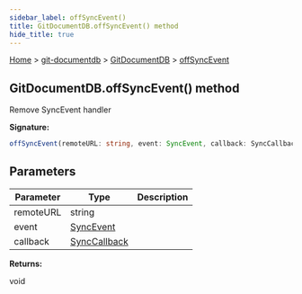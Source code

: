 ```yaml
---
sidebar_label: offSyncEvent()
title: GitDocumentDB.offSyncEvent() method
hide_title: true
---
```


[Home](./index.md) &gt; [git-documentdb](./git-documentdb.md) &gt; [GitDocumentDB](./git-documentdb.gitdocumentdb.md) &gt; [offSyncEvent](./git-documentdb.gitdocumentdb.offsyncevent.md)

## GitDocumentDB.offSyncEvent() method

Remove SyncEvent handler

<b>Signature:</b>

```typescript
offSyncEvent(remoteURL: string, event: SyncEvent, callback: SyncCallback): void;
```

## Parameters

|  Parameter | Type | Description |
|  --- | --- | --- |
|  remoteURL | string |  |
|  event | [SyncEvent](./git-documentdb.syncevent.md) |  |
|  callback | [SyncCallback](./git-documentdb.synccallback.md) |  |

<b>Returns:</b>

void


